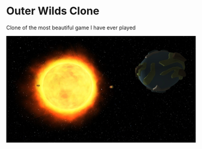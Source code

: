 # Outer Wilds Clone
Clone of the most beautiful game I have ever played

![promo image](https://github.com/NikitaShkaruba/outer_wilds_clone/blob/master/Assets/Util/github_readme_md_promo.jpg)
